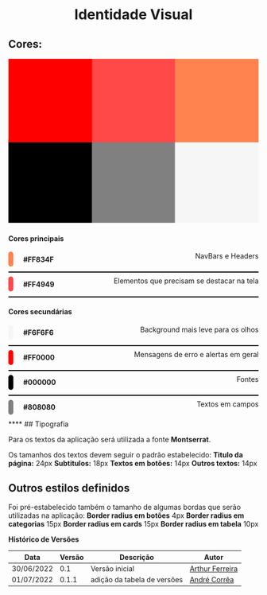 <h1 style="text-align: center">Identidade Visual</h1>

## Cores:

<!-- 
![Paleta de cores](stylesheets/assets/images/identidade.png) 
-->
![Paleta de cores](stylesheets/assets/images/identidade-espelhada.png)
#### Cores principais

<div style="display:flex;justify-content:space-between;" >
<div style="display: flex; flex-direction: row;
    align-items: center; margin-bottom:10px;">
    <div style="background-color: #FF834F; height:30px; width:10px;
        border-radius: 25px; margin-right: 20px;"></div>
    <b>#FF834F</b>
</div>

<div>NavBars e Headers</div>
</div>

<div style="height:2px;background-color:black;border-radius:1px;width:100%;margin-bottom:8px;"></div>

<div style="display:flex;justify-content:space-between;" >
<div style="display: flex; flex-direction: row;
    align-items: center; margin-bottom:10px;">
    <div style="background-color: #FF4949; height:30px; width:10px;
        border-radius: 25px; margin-right: 20px;"></div>
    <b>#FF4949</b>
</div>

<div>Elementos que precisam se destacar na tela</div>
</div>
<div style="height:2px;background-color:black;border-radius:1px;width:100%;margin-bottom:8px;"></div>

#### Cores secundárias

<div style="display:flex;justify-content:space-between;" >
<div style="display: flex; flex-direction: row;
    align-items: center; margin-bottom:10px;">
    <div style="background-color: #F6F6F6; height:30px; width:10px;
        border-radius: 25px; margin-right: 20px;"></div>
    <b>#F6F6F6</b>
</div>

<div>Background mais leve para os olhos</div>
</div>
<div style="height:2px;background-color:black;border-radius:1px;width:100%;margin-bottom:8px;"></div>

<div style="display:flex;justify-content:space-between;" >
<div style="display: flex; flex-direction: row;
    align-items: center; margin-bottom:10px;">
    <div style="background-color: #FF0000; height:30px; width:10px;
        border-radius: 25px; margin-right: 20px;"></div>
    <b>#FF0000</b>

</div>

<div>Mensagens de erro e alertas em geral</div>
</div>
<div style="height:2px;background-color:black;border-radius:1px;width:100%;margin-bottom:8px;"></div>

<div style="display:flex;justify-content:space-between;" >
<div style="display: flex; flex-direction: row;
    align-items: center; margin-bottom:10px;">
    <div style="background-color: #000000; height:30px; width:10px;
        border-radius: 50px; margin-right: 20px;"></div>
    <b>#000000</b>

</div>

<div>Fontes</div>
</div>
<div style="height:2px;background-color:black;border-radius:1px;width:100%;margin-bottom:8px;"></div>

<div style="display:flex;justify-content:space-between;" >
<div style="display: flex; flex-direction: row;
    align-items: center; margin-bottom:10px;">
    <div style="background-color: #808080; height:30px; width:10px;
        border-radius: 50px; margin-right: 20px;"></div>
    <b>#808080</b>
</div>

<div>Textos em campos</div>
</div>
****
## Tipografia

Para os textos da aplicação será utilizada a fonte **Montserrat**.

Os tamanhos dos textos devem seguir o padrão estabelecido:
**Titulo da página:** 24px
**Subtitulos:** 18px
**Textos em botões:** 14px
**Outros textos:** 14px

## Outros estilos definidos

Foi pré-estabelecido também o tamanho de algumas bordas que serão
utilizadas na aplicação:
**Border radius em botões** 4px
**Border radius em categorias** 15px
**Border radius em cards** 15px
**Border radius em tabela** 10px


<!-- ## Icons

Os icones utilizados na aplicação serão, por padrão, os icones do
[Material Icons](https://material.io/resources/icons/?style=baseline). -->
**Histórico de Versões**

| Data       | Versão | Descrição                   | Autor                                                         |
| ---------- | ------ | --------------------------- | ------------------------------------------------------------- |
| 30/06/2022 | 0.1    | Versão inicial              | [Arthur Ferreira](https://github.com/ArthurFerreiraRodrigues) |
| 01/07/2022 | 0.1.1  | adição da tabela de versões | [André Corrêa](https://github.com/dartmol203)                 |